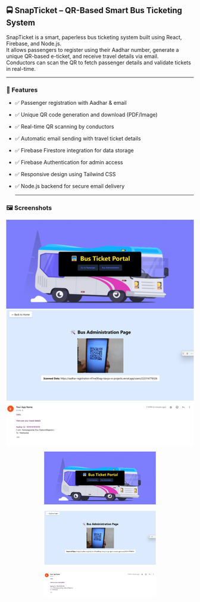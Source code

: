 ## 🚍 SnapTicket – QR-Based Smart Bus Ticketing System

SnapTicket is a smart, paperless bus ticketing system built using React, Firebase, and Node.js.  
It allows passengers to register using their Aadhar number, generate a unique QR-based e-ticket, and receive travel details via email.  
Conductors can scan the QR to fetch passenger details and validate tickets in real-time.

---

### 🎯 Features

- ✅ Passenger registration with Aadhar & email  
- ✅ Unique QR code generation and download (PDF/Image)  
- ✅ Real-time QR scanning by conductors  
- ✅ Automatic email sending with travel ticket details  
- ✅ Firebase Firestore integration for data storage  
- ✅ Firebase Authentication for admin access  
- ✅ Responsive design using Tailwind CSS  
- ✅ Node.js backend for secure email delivery

  ---


### 🖼️ Screenshots

![](Homepage.png)![](QRScanner.png)![](ETICKET.png)
<p align="center">
  <img src="Homepage.png" alt="Homepage" width="300"/>

</p>

<p align="center">
  <img src="QRScanner.png" alt="QR Scanner" width="300"/>
  
</p>
<p align="center">
  <img src="ETICKET.png" alt="QR Scanner" width="300"/>
</p>

